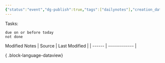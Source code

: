 ```yaml
---
{"status":"event","dg-publish":true,"tags":["dailynotes"],"creation_date":"<% tp.file.creation_date() %>","permalink":"/templates/daily-note-template/","dgPassFrontmatter":true}
---
```



Tasks:
```tasks
due on or before today
not done
```

Modified Notes
| Source | Last Modified |
| ------ | ------------- |

{ .block-language-dataview}
